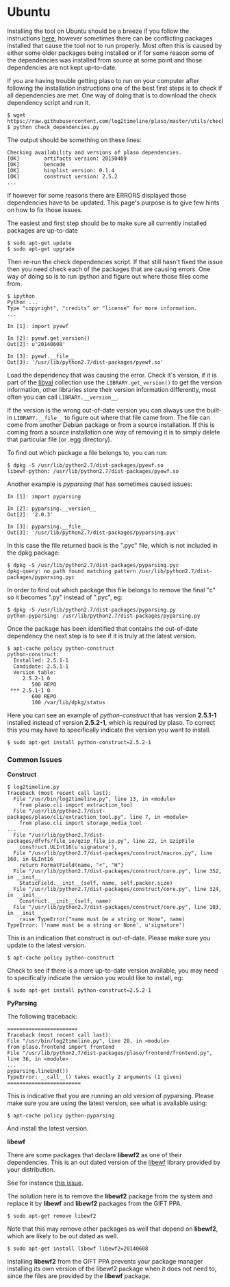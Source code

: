 # Ubuntu

Installing the tool on Ubuntu should be a breeze if you follow the instructions [here](https://github.com/log2timeline/plaso/wiki/Ubuntu-Packaged-Release), however sometimes there can be conflicting packages installed that cause the tool not to run properly. Most often this is caused by either some older packages being installed or if for some reason some of the dependencies was installed from source at some point and those dependencies are not kept up-to-date.

If you are having trouble getting plaso to run on your computer after following the installation instructions one of the best first steps is to check if all dependencies are met. One way of doing that is to download the check dependency script and run it.

```
$ wget https://raw.githubusercontent.com/log2timeline/plaso/master/utils/check_dependencies.py
$ python check_dependencies.py
```

The output should be something on these lines:

```
Checking availability and versions of plaso dependencies.
[OK]		artifacts version: 20150409
[OK]		bencode
[OK]		binplist version: 0.1.4
[OK]		construct version: 2.5.2
...
```

If however for some reasons there are ERRORS displayed those dependencies have to be updated. This page's purpose is to give few hints on how to fix those issues.

The easiest and first  step should be to make sure all currently installed packages are up-to-date

```
$ sudo apt-get update
$ sudo apt-get upgrade
```

Then re-run the check dependencies script. If that still hasn't fixed the issue then you need check each of the packages that are causing errors. One way of doing so is to run ipython and figure out where those files come from.

```
$ ipython
Python ...
Type "copyright", "credits" or "license" for more information.
...

In [1]: import pyewf

In [2]: pyewf.get_version()
Out[2]: u'20140608'

In [3]: pyewf.__file__
Out[3]: '/usr/lib/python2.7/dist-packages/pyewf.so'
```

Load the dependency that was causing the error. Check it's version, if it is part of the [libyal](https://github.com/libyal) collection use the ``LIBRARY.get_version()`` to get the version information, other libraries store their version information differently, most often you can call ``LIBRARY.__version__``.

If the version is the wrong out-of-date version you can always use the built-in ``LIBRARY.__file__`` to figure out where that file came from. The file can come from another Debian package or from a source installation. If this is coming from a source installation one way of removing it is to simply delete that particular file (or .egg directory). 

To find out which package a file belongs to, you can run:

```
$ dpkg -S /usr/lib/python2.7/dist-packages/pyewf.so
libewf-python: /usr/lib/python2.7/dist-packages/pyewf.so
```

Another example is *pyparsing* that has sometimes caused issues:

```
In [1]: import pyparsing

In [2]: pyparsing.__version__
Out[2]: '2.0.3'

In [3]: pyparsing.__file__
Out[3]: '/usr/lib/python2.7/dist-packages/pyparsing.pyc'

```

In this case the file returned back is the ".pyc" file, which is not included in the dpkg package:

```
$ dpkg -S /usr/lib/python2.7/dist-packages/pyparsing.pyc
dpkg-query: no path found matching pattern /usr/lib/python2.7/dist-packages/pyparsing.pyc
```

In order to find out which package this file belongs to remove the final "c" so it becomes ".py" instead of ".pyc", eg:

```
$ dpkg -S /usr/lib/python2.7/dist-packages/pyparsing.py
python-pyparsing: /usr/lib/python2.7/dist-packages/pyparsing.py
```

Once the package has been identified that contains the out-of-date dependency the next step is to see if it is truly at the latest version.

```
$ apt-cache policy python-construct
python-construct:
  Installed: 2.5.1-1
  Candidate: 2.5.1-1
  Version table:
     2.5.2-1 0
        500 REPO
 *** 2.5.1-1 0
        600 REPO
        100 /var/lib/dpkg/status
```

Here you can see an example of *python-construct* that has version **2.5.1-1** installed instead of version **2.5.2-1**, which is required by plaso. To correct this you may have to specifically indicate the version you want to install.

```
$ sudo apt-get install python-construct=2.5.2-1
```

### Common Issues

**Construct**

```
$ log2timeline.py 
Traceback (most recent call last):
  File "/usr/bin/log2timeline.py", line 13, in <module>
    from plaso.cli import extraction_tool
  File "/usr/lib/python2.7/dist-packages/plaso/cli/extraction_tool.py", line 7, in <module>
    from plaso.cli import storage_media_tool
...
  File "/usr/lib/python2.7/dist-packages/dfvfs/file_io/gzip_file_io.py", line 22, in GzipFile
    construct.ULInt16(u'signature'),
  File "/usr/lib/python2.7/dist-packages/construct/macros.py", line 160, in ULInt16
    return FormatField(name, "<", "H")
  File "/usr/lib/python2.7/dist-packages/construct/core.py", line 352, in __init__
    StaticField.__init__(self, name, self.packer.size)
  File "/usr/lib/python2.7/dist-packages/construct/core.py", line 324, in __init__
    Construct.__init__(self, name)
  File "/usr/lib/python2.7/dist-packages/construct/core.py", line 103, in __init__
    raise TypeError("name must be a string or None", name)
TypeError: ('name must be a string or None', u'signature')
```

This is an indication that construct is out-of-date. Please make sure you update to the latest version.

```
$ apt-cache policy python-construct
```

Check to see if there is a more up-to-date version available, you may need to specifically indicate the version you would like to install, eg:

```
$ sudo apt-get install python-construct=2.5.2-1
```

**PyParsing**

The following traceback:

```
=======================
Traceback (most recent call last):
File "/usr/bin/log2timeline.py", line 28, in <module>
from plaso.frontend import frontend
File "/usr/lib/python2.7/dist-packages/plaso/frontend/frontend.py", line 36, in <module>
...
pyparsing.lineEnd())
TypeError: __call__() takes exactly 2 arguments (1 given)
========================
```

This is indicative that you are running an old version of pyparsing. Please make sure you are using the latest version, see what is available using:

```
$ apt-cache policy python-pyparsing
```

And install the latest version.

**libewf**

There are some packages that declare **libewf2** as one of their dependencies. This is an out dated version of the [libewf](https://github.com/libyal/libewf) library provided by your distribution.

See for instance [this issue](https://github.com/log2timeline/plaso/issues/301).

The solution here is to remove the **libewf2** package from the system and replace it by **libewf** and **libewf2** packages from the GIFT PPA.

```
$ sudo apt-get remove libewf2
```

Note that this may remove other packages as well that depend on **libewf2**, which are likely to be out dated as well.

```
$ sudo apt-get install libewf libewf2=20140608
```

Installing **libewf2** from the GIFT PPA prevents your package manager installing its own version of the libewf2 package when it does not need to, since the files are provided by the **libewf** package.